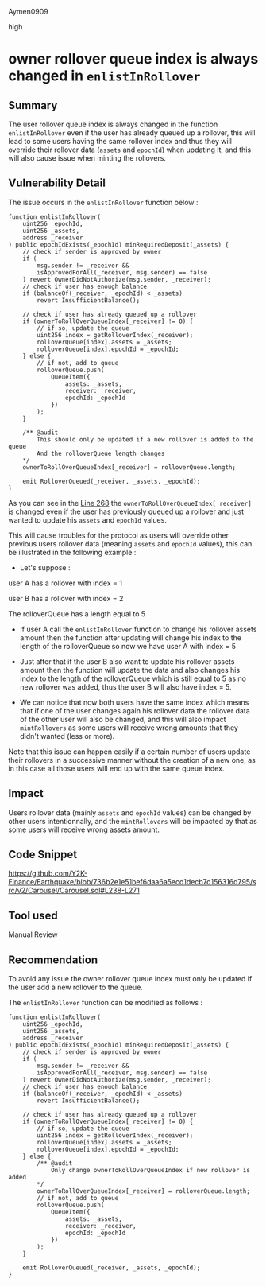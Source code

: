 Aymen0909

high

# owner rollover queue index is always changed in `enlistInRollover`

## Summary

The user rollover queue index is always changed in the function `enlistInRollover` even if the user has already queued up a rollover, this will lead to some users having the same rollover index and thus they will override their rollover data (`assets` and `epochId`) when updating it, and this will also cause issue when minting the rollovers.

## Vulnerability Detail

The issue occurs in the `enlistInRollover` function below : 

```solidity
function enlistInRollover(
    uint256 _epochId,
    uint256 _assets,
    address _receiver
) public epochIdExists(_epochId) minRequiredDeposit(_assets) {
    // check if sender is approved by owner
    if (
        msg.sender != _receiver &&
        isApprovedForAll(_receiver, msg.sender) == false
    ) revert OwnerDidNotAuthorize(msg.sender, _receiver);
    // check if user has enough balance
    if (balanceOf(_receiver, _epochId) < _assets)
        revert InsufficientBalance();

    // check if user has already queued up a rollover
    if (ownerToRollOverQueueIndex[_receiver] != 0) {
        // if so, update the queue
        uint256 index = getRolloverIndex(_receiver);
        rolloverQueue[index].assets = _assets;
        rolloverQueue[index].epochId = _epochId;
    } else {
        // if not, add to queue
        rolloverQueue.push(
            QueueItem({
                assets: _assets,
                receiver: _receiver,
                epochId: _epochId
            })
        );
    }
    
    /** @audit
        This should only be updated if a new rollover is added to the queue
        And the rolloverQueue length changes 
    */
    ownerToRollOverQueueIndex[_receiver] = rolloverQueue.length;

    emit RolloverQueued(_receiver, _assets, _epochId);
}
```

As you can see in the [Line 268](https://github.com/Y2K-Finance/Earthquake/blob/736b2e1e51bef6daa6a5ecd1decb7d156316d795/src/v2/Carousel/Carousel.sol#L268) the `ownerToRollOverQueueIndex[_receiver]` is changed even if the user has previously queued up a rollover and just wanted to update his `assets` and `epochId` values.

This will cause troubles for the protocol as users will override other previous users rollover data (meaning `assets` and `epochId` values), this can be illustrated in the following example : 

* Let's suppose : 

 user A has a rollover with index = 1
 
 user B has a rollover with index = 2
 
 The rolloverQueue has a length equal to 5
 
* If user A call the `enlistInRollover` function to change his rollover assets amount then the function after updating will change his index to the length of the rolloverQueue so now we have user A with index = 5

* Just after that if the user B also want to update his rollover assets amount then the function will update the data and also changes his index to the length of the rolloverQueue which is still equal to 5 as no new rollover was added, thus the user B will also have index = 5.

* We can notice that now both users have the same index which means that if one of the user changes again his rollover data the rollover data of the other user will also be changed, and this will also impact `mintRollovers` as some users will receive wrong amounts that they didn't wanted (less or more).

Note that this issue can happen easily if a certain number of users update their rollovers in a successive manner without the creation of a new one, as in this case all those users will end up with the same queue index.

## Impact

Users rollover data (mainly `assets` and `epochId` values) can be changed by other users intentionnally, and the `mintRollovers` will be impacted by that as some users will receive wrong assets amount.

## Code Snippet

https://github.com/Y2K-Finance/Earthquake/blob/736b2e1e51bef6daa6a5ecd1decb7d156316d795/src/v2/Carousel/Carousel.sol#L238-L271

## Tool used
Manual Review

## Recommendation
To avoid any issue the owner rollover queue index must only be updated if the user add a new rollover to the queue.

The `enlistInRollover` function can be modified as follows : 

```solidity
function enlistInRollover(
    uint256 _epochId,
    uint256 _assets,
    address _receiver
) public epochIdExists(_epochId) minRequiredDeposit(_assets) {
    // check if sender is approved by owner
    if (
        msg.sender != _receiver &&
        isApprovedForAll(_receiver, msg.sender) == false
    ) revert OwnerDidNotAuthorize(msg.sender, _receiver);
    // check if user has enough balance
    if (balanceOf(_receiver, _epochId) < _assets)
        revert InsufficientBalance();

    // check if user has already queued up a rollover
    if (ownerToRollOverQueueIndex[_receiver] != 0) {
        // if so, update the queue
        uint256 index = getRolloverIndex(_receiver);
        rolloverQueue[index].assets = _assets;
        rolloverQueue[index].epochId = _epochId;
    } else {
        /** @audit
            Only change ownerToRollOverQueueIndex if new rollover is added
        */
        ownerToRollOverQueueIndex[_receiver] = rolloverQueue.length;
        // if not, add to queue
        rolloverQueue.push(
            QueueItem({
                assets: _assets,
                receiver: _receiver,
                epochId: _epochId
            })
        );
    }

    emit RolloverQueued(_receiver, _assets, _epochId);
}
```
